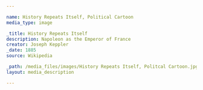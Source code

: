 ```yaml
--- 

name: History Repeats Itself, Political Cartoon
media_type: image

_title: History Repeats Itself
description: Napoleon as the Emperor of France
creator: Joseph Keppler
_date: 1885
source: Wikipedia

_path: /media_files/images/History Repeats Itself, Politcal Cartoon.jpg 
layout: media_description

--- 
```

